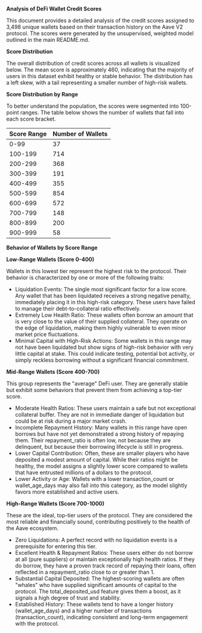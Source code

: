 **Analysis of DeFi Wallet Credit Scores**

This document provides a detailed analysis of the credit scores assigned to 3,498 unique wallets based on their transaction history on the Aave V2 protocol. The scores were generated by the unsupervised, weighted model outlined in the main README.md.

**Score Distribution**

The overall distribution of credit scores across all wallets is visualized below. The mean score is approximately 460, indicating that the majority of users in this dataset exhibit healthy or stable behavior. The distribution has a left skew, with a tail representing a smaller number of high-risk wallets.

**Score Distribution by Range**

To better understand the population, the scores were segmented into 100-point ranges. The table below shows the number of wallets that fall into each score bracket.


| Score Range | Number of Wallets |
|-------------|-------------------|
| 0-99        | 37                |
| 100-199     | 714               |
| 200-299     | 368               |
| 300-399     | 191               |
| 400-499     | 355               |
| 500-599     | 854               |
| 600-699     | 572               |
| 700-799     | 148               |
| 800-899     | 200               |
| 900-999     | 58                |


**Behavior of Wallets by Score Range**
 
__Low-Range Wallets (Score 0-400)__

Wallets in this lowest tier represent the highest risk to the protocol. Their behavior is characterized by one or more of the following traits:
 * Liquidation Events: The single most significant factor for a low score. Any wallet that has been liquidated receives a strong negative penalty, immediately placing it in this high-risk category. These users have failed to manage their debt-to-collateral ratio effectively.
 * Extremely Low Health Ratio: These wallets often borrow an amount that is very close to the value of their supplied collateral. They operate on the edge of liquidation, making them highly vulnerable to even minor market price fluctuations.
 * Minimal Capital with High-Risk Actions: Some wallets in this range may not have been liquidated but show signs of high-risk behavior with very little capital at stake. This could indicate testing, potential bot activity, or simply reckless borrowing without a significant financial commitment.
   
**Mid-Range Wallets (Score 400-700)**

This group represents the "average" DeFi user. They are generally stable but exhibit some behaviors that prevent them from achieving a top-tier score.
 * Moderate Health Ratios: These users maintain a safe but not exceptional collateral buffer. They are not in immediate danger of liquidation but could be at risk during a major market crash.
 * Incomplete Repayment History: Many wallets in this range have open borrows but have not yet demonstrated a strong history of repaying them. Their repayment_ratio is often low, not because they are delinquent, but because their borrowing lifecycle is still in progress.
 * Lower Capital Contribution: Often, these are smaller players who have deposited a modest amount of capital. While their ratios might be healthy, the model assigns a slightly lower score compared to wallets that have entrusted millions of a dollars to the protocol.
 * Lower Activity or Age: Wallets with a lower transaction_count or wallet_age_days may also fall into this category, as the model slightly favors more established and active users.
   
**High-Range Wallets (Score 700-1000)**

These are the ideal, top-tier users of the protocol. They are considered the most reliable and financially sound, contributing positively to the health of the Aave ecosystem.
 * Zero Liquidations: A perfect record with no liquidation events is a prerequisite for entering this tier.
 * Excellent Health & Repayment Ratios: These users either do not borrow at all (pure suppliers) or maintain exceptionally high health ratios. If they do borrow, they have a proven track record of repaying their loans, often reflected in a repayment_ratio close to or greater than 1.
 * Substantial Capital Deposited: The highest-scoring wallets are often "whales" who have supplied significant amounts of capital to the protocol. The total_deposited_usd feature gives them a boost, as it signals a high degree of trust and stability.
 * Established History: These wallets tend to have a longer history (wallet_age_days) and a higher number of transactions (transaction_count), indicating consistent and long-term engagement with the protocol.
 
